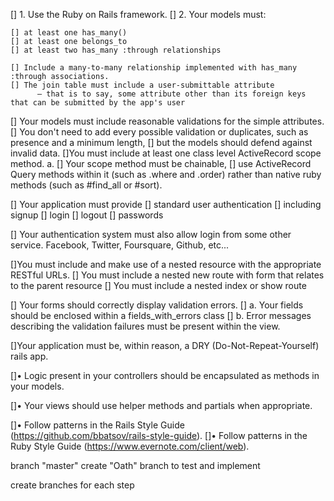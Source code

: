 [] 1. Use the Ruby on Rails framework.
[] 2. Your models must:

    [] at least one has_many()
    [] at least one belongs_to 
    [] at least two has_many :through relationships

    [] Include a many-to-many relationship implemented with has_many :through associations. 
    [] The join table must include a user-submittable attribute 
          — that is to say, some attribute other than its foreign keys that can be submitted by the app's user

[] Your models must include reasonable validations for the simple attributes. 
    [] You don't need to add every possible validation or duplicates, 
       such as presence and a minimum length, 
        [] but the models should defend against invalid data.
[]You must include at least one class level ActiveRecord scope method. a. 
    [] Your scope method must be chainable, 
        [] use ActiveRecord Query methods within it (such as .where and .order) 
            rather than native ruby methods (such as #find_all or #sort).

[] Your application must provide 
[] standard user authentication
[] including signup
[] login
[] logout
[] passwords

[] Your authentication system must also allow login from some other service. 
    Facebook, Twitter, Foursquare, Github, etc...


[]You must include and make use of a nested resource with the appropriate RESTful URLs.
      [] You must include a nested new route with form that relates to the parent resource
      [] You must include a nested index or show route


[] Your forms should correctly display validation errors. 
    [] a. Your fields should be enclosed within a fields_with_errors class 
    [] b. Error messages describing the validation failures must be present within the view.

[]Your application must be, within reason, a DRY (Do-Not-Repeat-Yourself) rails app.

[]• Logic present in your controllers should be encapsulated as methods in your models.

[]• Your views should use helper methods and partials when appropriate.

[]• Follow patterns in the Rails Style Guide (https://github.com/bbatsov/rails-style-guide). 
[]• Follow patterns in the Ruby Style Guide (https://www.evernote.com/client/web). 



branch "master" 
create "Oath" branch to test and implement

create branches for each step